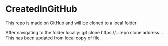 # CreatedInGitHub
This repo is made on GitHub and will be cloned to a local folder

After navigating to the folder locally:
git clone https://...repo clone address...
This has been updated from local copy of file.